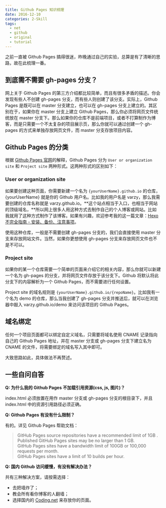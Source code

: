 ```yaml
---
title: Github Pages 知识梳理
date: 2016-12-10
categories: 2-Skill
tags:
  - net
  - github
  - original
  - tutorial
---
```


之前一直被 Github Pages 搞得很迷，昨晚通过自己的实验，总算是有了清晰的思路，故在此梳理一番。

## 到底需不需要 gh-pages 分支？

网上关于 Github Pages 的第三方介绍都比较简单，而且有很多矛盾的描述。你会发现有些人不创建 gh-pages 分支，而有些人则创建了该分支。实际上，Github Pages 是既可以在 master 分支建立，也可以在 gh-pages 分支上建立的。其区别在于，如果你在 master 分支上建立 Github Pages，那么你必须将网页文件统统放在 master 分支下。那么如果你的仓库不是前端项目，或者不打算制作为博客，而是只需要一个不太复杂的项目展示页，那么你就可以通过创建一个 gh-pages 的方式来单独存放网页文件，而 master 分支存放项目内容。

## Github Pages 的分类

根据 [Github Pages 官网](https://pages.github.com/)的解释，Github Pages 分为 `User or organization site` 和 `Project site` 两种形式。这两种形式的区别如下：

### User or organization site

如果要创建这种页面，你需要新建一个名为 `{yourUserName}.github.io` 的仓库，{yourUserName} 就是你的 Github 用户名。比如我的用户名是 varzy，那么我需要创建的仓库名称就是 varzy.github.io。**这个站点相当于入口，也相当于网站的顶级域名，**所以网上很多人用这种方式去制作自己的个人博客或网站。比如我就用了这种方式制作了该博客。如果有兴趣，欢迎参考我的这一篇文章：[Hexo 不完全指南 - 安装、备份、注意事项](http://varzy.me/2-Skill/HexoGuide/)。

使用这种仓库，一般是不需要创建 gh-pages 分支的，我们会直接使用 master 分支来存放网站文件。当然，如果你更想使用 gh-pages 分支来存放网页文件也不是不可以。

### Project site

如果你的某一个仓库需要一个简单的页面来介绍它的相关内容，那么你就可以新建一个名为 gh-pages 的分支，并将网页文件存放于该分支下。Github 将默认将此分支下的内容解析为一个 Github Pages，而不需要进行任何设置。

Project site 的域名规则是 `{yourUserName}.github.io/{repoName}`。比如我有一个名为 demo 的仓库，那么当我创建了 gh-pages 分支并推送后，就可以在浏览器中敲入 varzy.github.io/demo 来访问该项目的 Github Pages。

## 域名绑定

任何一个项目页面都可以绑定自定义域名，只需要将域名使用 CNAME 记录指向自己的 Github Pages 地址，并在 master 分支或 gh-pages 分支下建立名为 CNAME 的文件，将需要绑定的域名写入其中即可。

大致思路如此，具体做法不再赘述。

## 一些自问自答

**Q: 为什么我的 Github Pages 不加载引用资源(css, js, 图片)？**

index.html 必须放置在用作 master 分支或 gh-pages 分支的根目录下，并且 index.html 中的资源引用路径必须正确。

**Q: Github Pages 有没有什么限制？**

有的。详见 Github Pages 帮助文档：

> GitHub Pages source repositories have a recommended limit of 1GB .  
> Published GitHub Pages sites may be no larger than 1 GB.  
> GitHub Pages sites have a bandwidth limit of 100GB or 100,000 requests per month.  
> GitHub Pages sites have a limit of 10 builds per hour.

**Q: 国内 Github 访问缓慢，有没有解决办法？**

共有三种解决方案，请按需选择：
- 去把墙炸了；
- 教会所有看你博客的人翻墙；
- 选择国内的 [Coding.net](https://coding.net/) 来存放你的页面。
